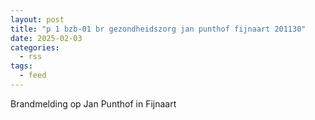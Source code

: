 ```yaml
---
layout: post
title: "p 1 bzb-01 br gezondheidszorg jan punthof fijnaart 201130"
date: 2025-02-03
categories: 
  - rss
tags: 
  - feed
---
```


Brandmelding op Jan Punthof in Fijnaart
